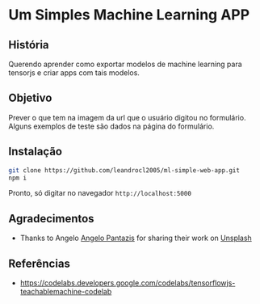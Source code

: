 # Um Simples Machine Learning APP 

## História
Querendo aprender como exportar modelos de machine learning para tensorjs e criar apps com tais modelos.

## Objetivo
Prever o que tem na imagem da url que o usuário digitou no formulário. Alguns exemplos de teste são dados na página do formulário.

## Instalação
```bash
git clone https://github.com/leandrocl2005/ml-simple-web-app.git
npm i
```
Pronto, só digitar no navegador `http://localhost:5000`

## Agradecimentos
-  Thanks to Angelo <a href="https://unsplash.com/@angelopantazis?utm_source=unsplash&amp;utm_medium=referral&amp;utm_content=creditCopyText">Angelo Pantazis</a> for sharing their work on <a href="https://unsplash.com/images/animals/dog?utm_source=unsplash&amp;utm_medium=referral&amp;utm_content=creditCopyText">Unsplash</a></span>

## Referências
- https://codelabs.developers.google.com/codelabs/tensorflowjs-teachablemachine-codelab